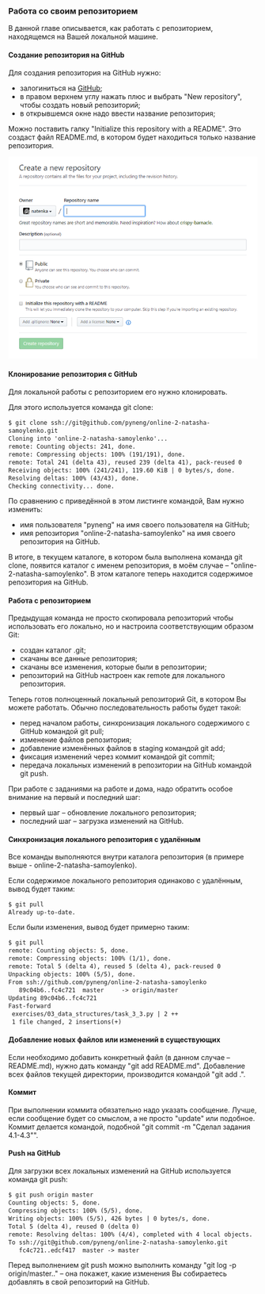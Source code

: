 ### Работа со своим репозиторием

В данной главе описывается, как работать с репозиторием, находящемся на Вашей локальной машине.

#### Создание репозитория на GitHub

Для создания репозитория на GitHub нужно:

* залогиниться на [GitHub](https://github.com/);
* в правом верхнем углу нажать плюс и выбрать "New repository", чтобы создать новый репозиторий;
* в открывшемся окне надо ввести название репозитория;

Можно поставить галку "Initialize this repository with a README". Это создаст файл README.md, в котором будет находиться только название репозитория.

![create](https://raw.githubusercontent.com/natenka/PyNEng/master/images/git/github_new_repo.png)

#### Клонирование репозитория с GitHub

Для локальной работы с репозиторием его нужно клонировать.

Для этого используется команда git clone:

```shellsession
$ git clone ssh://git@github.com/pyneng/online-2-natasha-samoylenko.git
Cloning into 'online-2-natasha-samoylenko'...
remote: Counting objects: 241, done.
remote: Compressing objects: 100% (191/191), done.
remote: Total 241 (delta 43), reused 239 (delta 41), pack-reused 0
Receiving objects: 100% (241/241), 119.60 KiB | 0 bytes/s, done.
Resolving deltas: 100% (43/43), done.
Checking connectivity... done.
```

По сравнению с приведённой в этом листинге командой, Вам нужно изменить:

* имя пользователя "pyneng" на имя своего пользователя на GitHub;
* имя репозитория "online-2-natasha-samoylenko" на имя своего репозитория на GitHub.

В итоге, в текущем каталоге, в котором была выполнена команда git clone, появится каталог с именем репозитория, в моём случае – "online-2-natasha-samoylenko". В этом каталоге теперь находится содержимое репозитория на GitHub.

#### Работа с репозиторием

Предыдущая команда не просто скопировала репозиторий чтобы использовать его локально, но и настроила соответствующим образом Git:

* создан каталог .git;
* скачаны все данные репозитория;
* скачаны все изменения, которые были в репозитории;
* репозиторий на GitHub настроен как remote для локального репозитория.

Теперь готов полноценный локальный репозиторий Git, в котором Вы можете работать. Обычно последовательность работы будет такой:

* перед началом работы, синхронизация локального содержимого с GitHub командой git pull;
* изменение файлов репозитория;
* добавление изменённых файлов в staging командой git add;
* фиксация изменений через коммит командой git commit;
* передача локальных изменений в репозитории на GitHub командой git push.

При работе с заданиями на работе и дома, надо обратить особое внимание на первый и последний шаг:

* первый шаг – обновление локального репозитория;
* последний шаг – загрузка изменений на GitHub.

#### Синхронизация локального репозитория с удалённым

Все команды выполняются внутри каталога репозитория (в примере выше - online-2-natasha-samoylenko).

Если содержимое локального репозитория одинаково с удалённым, вывод будет таким:

```shellsession
$ git pull
Already up-to-date.
```

Если были изменения, вывод будет примерно таким:

```shellsession
$ git pull
remote: Counting objects: 5, done.
remote: Compressing objects: 100% (1/1), done.
remote: Total 5 (delta 4), reused 5 (delta 4), pack-reused 0
Unpacking objects: 100% (5/5), done.
From ssh://github.com/pyneng/online-2-natasha-samoylenko
   89c04b6..fc4c721  master     -> origin/master
Updating 89c04b6..fc4c721
Fast-forward
 exercises/03_data_structures/task_3_3.py | 2 ++
 1 file changed, 2 insertions(+)
```

#### Добавление новых файлов или изменений в существующих

Если необходимо добавить конкретный файл (в данном случае – README.md), нужно дать команду "git add README.md". Добавление всех файлов текущей директории, производится командой "git add .".

#### Коммит

При выполнении коммита обязательно надо указать сообщение. Лучше, если сообщение будет со смыслом, а не просто "update" или подобное. Коммит делается командой, подобной "git commit -m "Сделал задания 4.1-4.3"".

#### Push на GitHub

Для загрузки всех локальных изменений на GitHub используется команда git push:

```shellsession
$ git push origin master
Counting objects: 5, done.
Compressing objects: 100% (5/5), done.
Writing objects: 100% (5/5), 426 bytes | 0 bytes/s, done.
Total 5 (delta 4), reused 0 (delta 0)
remote: Resolving deltas: 100% (4/4), completed with 4 local objects.
To ssh://git@github.com/pyneng/online-2-natasha-samoylenko.git
   fc4c721..edcf417  master -> master
```

Перед выполнением git push можно выполнить команду "git log -p origin/master.." – она покажет, какие изменения Вы собираетесь добавлять в свой репозиторий на GitHub.
